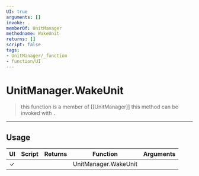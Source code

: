 ```yaml
---
UI: true
arguments: []
invoke: .
memberOf: UnitManager
methodname: WakeUnit
returns: []
script: false
tags:
- UnitManager/_function
- function/UI
---
```

# UnitManager.WakeUnit
> this function is a member of [[UnitManager]]
> this method can be invoked with `.`
-----
## Usage
|  UI | Script | Returns | Function | Arguments |
|:---:|:------:|-------:|:--------:|:---------|
|✓| ||UnitManager.WakeUnit||
